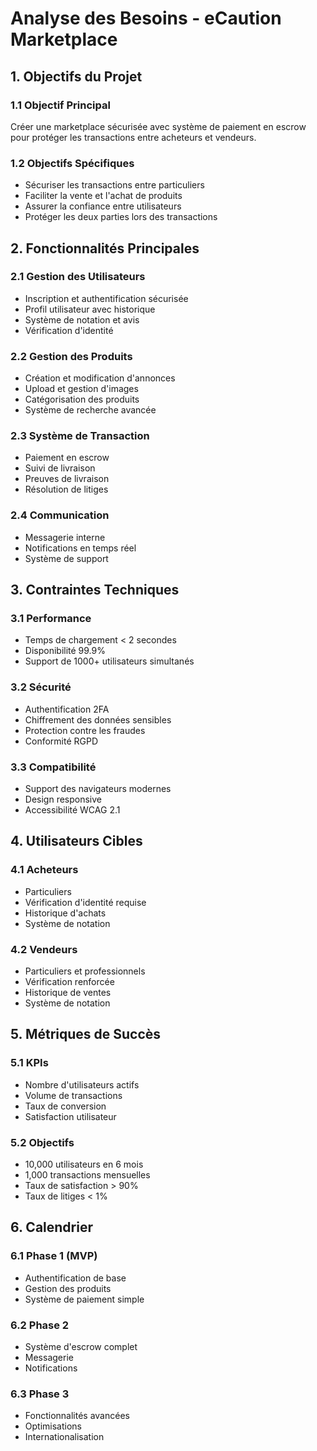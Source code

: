 # Analyse des Besoins - eCaution Marketplace

## 1. Objectifs du Projet

### 1.1 Objectif Principal
Créer une marketplace sécurisée avec système de paiement en escrow pour protéger les transactions entre acheteurs et vendeurs.

### 1.2 Objectifs Spécifiques
- Sécuriser les transactions entre particuliers
- Faciliter la vente et l'achat de produits
- Assurer la confiance entre utilisateurs
- Protéger les deux parties lors des transactions

## 2. Fonctionnalités Principales

### 2.1 Gestion des Utilisateurs
- Inscription et authentification sécurisée
- Profil utilisateur avec historique
- Système de notation et avis
- Vérification d'identité

### 2.2 Gestion des Produits
- Création et modification d'annonces
- Upload et gestion d'images
- Catégorisation des produits
- Système de recherche avancée

### 2.3 Système de Transaction
- Paiement en escrow
- Suivi de livraison
- Preuves de livraison
- Résolution de litiges

### 2.4 Communication
- Messagerie interne
- Notifications en temps réel
- Système de support

## 3. Contraintes Techniques

### 3.1 Performance
- Temps de chargement < 2 secondes
- Disponibilité 99.9%
- Support de 1000+ utilisateurs simultanés

### 3.2 Sécurité
- Authentification 2FA
- Chiffrement des données sensibles
- Protection contre les fraudes
- Conformité RGPD

### 3.3 Compatibilité
- Support des navigateurs modernes
- Design responsive
- Accessibilité WCAG 2.1

## 4. Utilisateurs Cibles

### 4.1 Acheteurs
- Particuliers
- Vérification d'identité requise
- Historique d'achats
- Système de notation

### 4.2 Vendeurs
- Particuliers et professionnels
- Vérification renforcée
- Historique de ventes
- Système de notation

## 5. Métriques de Succès

### 5.1 KPIs
- Nombre d'utilisateurs actifs
- Volume de transactions
- Taux de conversion
- Satisfaction utilisateur

### 5.2 Objectifs
- 10,000 utilisateurs en 6 mois
- 1,000 transactions mensuelles
- Taux de satisfaction > 90%
- Taux de litiges < 1%

## 6. Calendrier

### 6.1 Phase 1 (MVP)
- Authentification de base
- Gestion des produits
- Système de paiement simple

### 6.2 Phase 2
- Système d'escrow complet
- Messagerie
- Notifications

### 6.3 Phase 3
- Fonctionnalités avancées
- Optimisations
- Internationalisation 